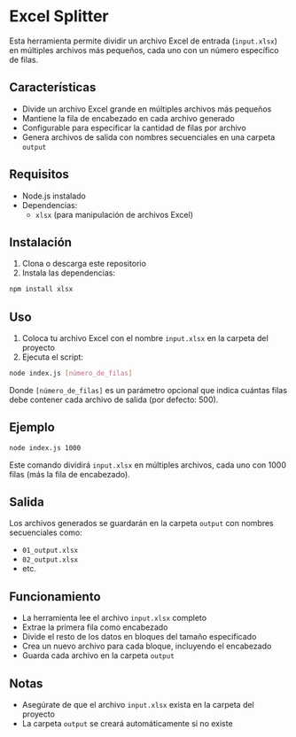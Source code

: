 # Excel Splitter

Esta herramienta permite dividir un archivo Excel de entrada (`input.xlsx`) en múltiples archivos más pequeños, cada uno con un número específico de filas.

## Características

- Divide un archivo Excel grande en múltiples archivos más pequeños
- Mantiene la fila de encabezado en cada archivo generado
- Configurable para especificar la cantidad de filas por archivo
- Genera archivos de salida con nombres secuenciales en una carpeta `output`

## Requisitos

- Node.js instalado
- Dependencias:
  - `xlsx` (para manipulación de archivos Excel)

## Instalación

1. Clona o descarga este repositorio
2. Instala las dependencias:

```bash
npm install xlsx
```

## Uso

1. Coloca tu archivo Excel con el nombre `input.xlsx` en la carpeta del proyecto
2. Ejecuta el script:

```bash
node index.js [número_de_filas]
```

Donde `[número_de_filas]` es un parámetro opcional que indica cuántas filas debe contener cada archivo de salida (por defecto: 500).

## Ejemplo

```bash
node index.js 1000
```

Este comando dividirá `input.xlsx` en múltiples archivos, cada uno con 1000 filas (más la fila de encabezado).

## Salida

Los archivos generados se guardarán en la carpeta `output` con nombres secuenciales como:
- `01_output.xlsx`
- `02_output.xlsx`
- etc.

## Funcionamiento

- La herramienta lee el archivo `input.xlsx` completo
- Extrae la primera fila como encabezado
- Divide el resto de los datos en bloques del tamaño especificado
- Crea un nuevo archivo para cada bloque, incluyendo el encabezado
- Guarda cada archivo en la carpeta `output`

## Notas

- Asegúrate de que el archivo `input.xlsx` exista en la carpeta del proyecto
- La carpeta `output` se creará automáticamente si no existe